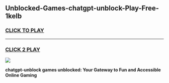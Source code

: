 
## Unblocked-Games-chatgpt-unblock-Play-Free-1kelb
<h3>
<a href="https://premium76.site?title=chatgpt-unblock&ref=12A">CLICK TO PLAY</a></h3>
<hr>

<h3>
<a href="https://premium76.site?title=chatgpt-unblock&ref=12A">CLICK 2 PLAY</a>
  
</h3>

<a href="https://premium76.site?title=chatgpt-unblock&ref=12A"><img src="https://clearcache.store/games.png"></a>


**chatgpt-unblock games unblocked: Your Gateway to Fun and Accessible Online Gaming**
